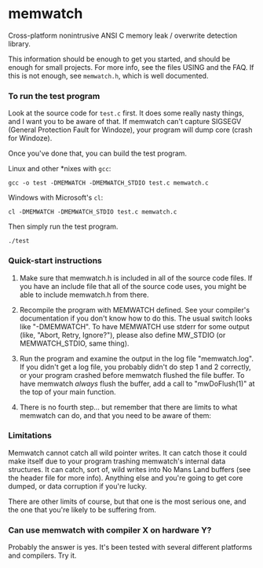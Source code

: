 # memwatch

Cross-platform nonintrusive ANSI C memory leak / overwrite detection library.

This information should be enough to get you started, and should be enough for small projects. For more info, see the files USING and the FAQ. If this is not enough, see `memwatch.h`, which is well documented.

### To run the test program

Look at the source code for `test.c` first. It does some really nasty things, and I want you to be aware of that. If memwatch can't capture SIGSEGV (General Protection Fault for Windoze), your program will dump core (crash for Windoze).

Once you've done that, you can build the test program.

Linux and other *nixes with `gcc`:

`gcc -o test -DMEMWATCH -DMEMWATCH_STDIO test.c memwatch.c`

Windows with Microsoft's `cl`:

`cl -DMEMWATCH -DMEMWATCH_STDIO test.c memwatch.c`

Then simply run the test program.

`./test`


### Quick-start instructions

1. Make sure that memwatch.h is included in all of the source code files. If you have an include file that all of the source code uses, you might be able to include memwatch.h from there.

2. Recompile the program with MEMWATCH defined. See your compiler's documentation if you don't know how to do this. The usual switch looks like "-DMEMWATCH". To have MEMWATCH use stderr for some output (like, "Abort, Retry, Ignore?"), please also define MW_STDIO (or MEMWATCH_STDIO, same thing).

3. Run the program and examine the output in the log file "memwatch.log". If you didn't get a log file, you probably didn't do step 1 and 2 correctly, or your program crashed before memwatch flushed the file buffer. To have memwatch _always_ flush the buffer, add a call to "mwDoFlush(1)" at the top of your main function.

4. There is no fourth step... but remember that there are limits to what memwatch can do, and that you need to be aware of them:

### Limitations

Memwatch cannot catch all wild pointer writes. It can catch those it could make itself due to your program trashing memwatch's internal data structures. It can catch, sort of, wild writes into No Mans Land buffers (see the header file for more info). Anything else and you're going to get core dumped, or data corruption if you're lucky.

There are other limits of course, but that one is the most serious one, and the one that you're likely to be suffering from.

### Can use memwatch with compiler X on hardware Y?

Probably the answer is yes. It's been tested with several different platforms and compilers. Try it.
